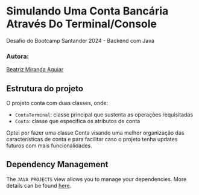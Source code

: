 # Simulando Uma Conta Bancária Através Do Terminal/Console

Desafio do Bootcamp Santander 2024 - Backend com Java
### Autora:
[Beatriz Miranda Aguiar](https://github.com/BeatrizMirandaAguiar)

## Estrutura do projeto

O projeto conta com duas classes, onde:

- `ContaTerminal`: classe principal que sustenta as operações requisitadas
- `Conta`: classe que especifica os atributos de conta

Optei por fazer uma classe Conta visando uma melhor organização das características de conta e para facilitar caso o projeto tenha updates futuros com mais funcionalidades.

## Dependency Management

The `JAVA PROJECTS` view allows you to manage your dependencies. More details can be found [here](https://github.com/microsoft/vscode-java-dependency#manage-dependencies).
